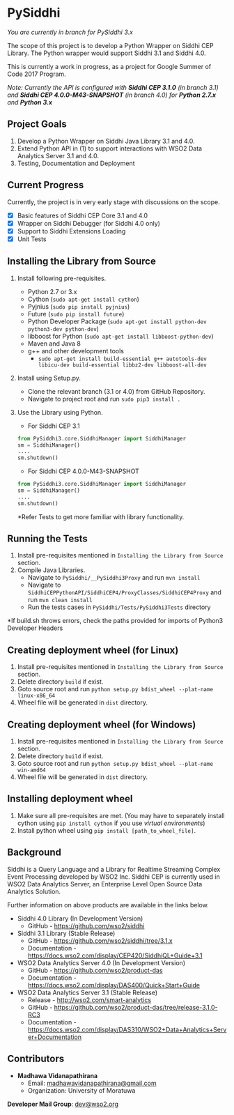# PySiddhi

*You are currently in branch for PySiddhi 3.x*

The scope of this project is to develop a Python Wrapper on Siddhi CEP Library. The Python wrapper would support Siddhi 3.1 and Siddhi 4.0.

This is currently a work in progress, as a project for Google Summer of Code 2017 Program.

*Note: Currently the API is configured with __Siddhi CEP 3.1.0__ (in branch 3.1) and __Siddhi CEP 4.0.0-M43-SNAPSHOT__  (in branch 4.0) for __Python 2.7.x__ and __Python 3.x__*

Project Goals
-----
1) Develop a Python Wrapper on Siddhi Java Library 3.1 and 4.0.
2) Extend Python API in (1) to support interactions with WSO2 Data Analytics Server 3.1 and 4.0.
3) Testing, Documentation and Deployment

Current Progress
-----
Currently, the project is in very early stage with discussions on the scope.
- [x] Basic features of Siddhi CEP Core 3.1 and 4.0
- [x] Wrapper on Siddhi Debugger (for Siddhi 4.0 only)
- [x] Support to Siddhi Extensions Loading
- [x] Unit Tests

Installing the Library from Source
-----
1. Install following pre-requisites.
    - Python 2.7 or 3.x
    - Cython (`sudo apt-get install cython`)
    - Pyjnius (`sudo pip install pyjnius`)
    - Future (`sudo pip install future`)
    - Python Developer Package (`sudo apt-get install python-dev python3-dev python-dev`)
    - libboost for Python (`sudo apt-get install libboost-python-dev`)
    - Maven and Java 8
    - g++ and other development tools
      - `sudo apt-get install build-essential g++ autotools-dev libicu-dev build-essential libbz2-dev libboost-all-dev`

2. Install using Setup.py.
    - Clone the relevant branch (3.1 or 4.0) from GitHub Repository.
    - Navigate to project root and run `sudo pip3 install .`

3. Use the Library using Python.
    - For Siddhi CEP 3.1
    ```python
    from PySiddhi3.core.SiddhiManager import SiddhiManager
    sm = SiddhiManager()
    ....
    sm.shutdown()
    ```

    - For Siddhi CEP 4.0.0-M43-SNAPSHOT
    ```python
    from PySiddhi3.core.SiddhiManager import SiddhiManager
    sm = SiddhiManager()
    ....
    sm.shutdown()
    ```
    *Refer Tests to get more familiar with library functionality.

Running the Tests
-----
1. Install pre-requisites mentioned in `Installing the Library from Source` section.
2. Compile Java Libraries.
    - Navigate to `PySiddhi/__PySiddhi3Proxy` and run `mvn install`
    - Navigate to `SiddhiCEPPythonAPI/SiddhiCEP4/ProxyClasses/SiddhiCEP4Proxy` and run `mvn clean install`
    - Run the tests cases in `PySiddhi/Tests/PySiddhi3Tests` directory

*If build.sh throws errors, check the paths provided for imports of Python3 Developer Headers

Creating deployment wheel (for Linux)
-----
1. Install pre-requisites mentioned in `Installing the Library from Source` section.
2. Delete directory `build` if exist. 
3. Goto source root and run `python setup.py bdist_wheel --plat-name linux-x86_64`
4. Wheel file will be generated in `dist` directory.

Creating deployment wheel (for Windows)
-----
1. Install pre-requisites mentioned in `Installing the Library from Source` section.
2. Delete directory `build` if exist. 
3. Goto source root and run `python setup.py bdist_wheel --plat-name win-amd64`
4. Wheel file will be generated in `dist` directory.

Installing deployment wheel 
-----
1. Make sure all pre-requisites are met. 
(You may have to separately install cython using `pip install cython` if you use _virtual environments_)
2. Install python wheel using `pip install [path_to_wheel_file]`.

Background
-----
Siddhi is a Query Language and a Library for Realtime Streaming Complex Event Processing developed by WSO2 Inc. Siddhi CEP is currently used in WSO2 Data Analytics Server, an Enterprise Level Open Source Data Analytics Solution.

Further information on above products are available in the links below.

- Siddhi 4.0 Library (In Development Version)
    - GitHub - https://github.com/wso2/siddhi
- Siddhi 3.1 Library (Stable Release)
    - GitHub - https://github.com/wso2/siddhi/tree/3.1.x
    - Documentation - https://docs.wso2.com/display/CEP420/SiddhiQL+Guide+3.1
- WSO2 Data Analytics Server 4.0 (In Development Version)
    - GitHub - https://github.com/wso2/product-das
    - Documentation - https://docs.wso2.com/display/DAS400/Quick+Start+Guide
- WSO2 Data Analytics Server 3.1 (Stable Release)
    - Release - http://wso2.com/smart-analytics
    - GitHub - https://github.com/wso2/product-das/tree/release-3.1.0-RC3
    - Documentation - https://docs.wso2.com/display/DAS310/WSO2+Data+Analytics+Server+Documentation

Contributors
-----
* __Madhawa Vidanapathirana__
   - Email: madhawavidanapathirana@gmail.com
   - Organization: University of Moratuwa

__Developer Mail Group__: dev@wso2.org